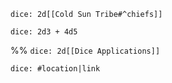
`dice: 2d[[Cold Sun Tribe#^chiefs]]`

`dice: 2d3 + 4d5`


%%
`dice: 2d[[Dice Applications]]`

`dice: #location|link`
